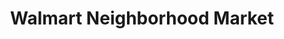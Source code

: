 ---
title: "Walmart Neighborhood Market"
url: /east-ridge/walmart-neighborhood-market/
shop: Supermarkt
---